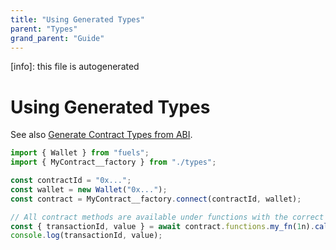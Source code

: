 ```yaml
---
title: "Using Generated Types"
parent: "Types"
grand_parent: "Guide"
---
```


[info]: this file is autogenerated
# Using Generated Types

See also [Generate Contract Types from ABI](../contracts/generate-contract-types-from-abi).

```ts
import { Wallet } from "fuels";
import { MyContract__factory } from "./types";

const contractId = "0x...";
const wallet = new Wallet("0x...");
const contract = MyContract__factory.connect(contractId, wallet);

// All contract methods are available under functions with the correct types
const { transactionId, value } = await contract.functions.my_fn(1n).call();
console.log(transactionId, value);
```
